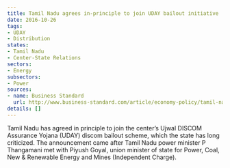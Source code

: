 ```yaml
---
title: Tamil Nadu agrees in-principle to join UDAY bailout initiative
date: 2016-10-26
tags:
- UDAY
- Distribution
states:
- Tamil Nadu
- Center-State Relations
sectors:
- Energy
subsectors:
- Power
sources:
- name: Business Standard
  url: http://www.business-standard.com/article/economy-policy/tamil-nadu-agrees-to-join-centre-s-uday-scheme-116102101075_1.html
details: []
---
```


Tamil Nadu has agreed in principle to join the center’s Ujwal DISCOM Assurance Yojana (UDAY) discom bailout scheme, which the state has long criticized. The announcement came after Tamil Nadu power minister P Thangamani met with Piyush Goyal, union minister of state for Power, Coal, New & Renewable Energy and Mines (Independent Charge).
